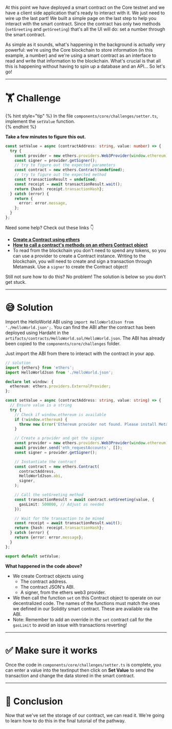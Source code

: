 At this point we have deployed a smart contract on the Core testnet and we have a client side application that's ready to interact with it. We just need to wire up the last part! We built a simple page on the last step to help you interact with the smart contract. Since the contract has only two methods (`setGreeting` and `getGreeting`) that's all the UI will do: set a number through the smart contract.

As simple as it sounds, what's happening in the background is actually very powerful: we're using the Core blockchain to store information (in this example, a number) and we're using a smart contract as an interface to read and write that information to the blockchain. What's crucial is that all this is happening without having to spin up a database and an API... So let's go!

---

# 🏋️ Challenge

{% hint style="tip" %}
In the file `components/core/challenges/setter.ts`, implement the `setValue` function.  
{% endhint %}

**Take a few minutes to figure this out.**

```typescript
const setValue = async (contractAddress: string, value: number) => {
  try {
    const provider = new ethers.providers.Web3Provider(window.ethereum);
    const signer = provider.getSigner();
    // try to figure out the expected parameters
    const contract = new ethers.Contract(undefined);
    // try to figure out the expected method
    const transactionResult = undefined;
    const receipt = await transactionResult.wait();
    return {hash: receipt.transactionHash};
  } catch (error) {
    return {
      error: error.message,
    };
  }
};
```

Need some help? Check out these links 👇

- [**Create a Contract using ethers**](https://docs.ethers.io/v5/api/contract/contract/#Contract--creating)
- [**How to call a contract's methods on an ethers Contract object**](https://docs.ethers.io/v5/api/contract/contract/#Contract-functionsCall)
- To read from the blockchain you don't need to spend any tokens, so you can use a provider to create a Contract instance. Writing to the blockchain, you will need to create and sign a transaction through Metamask. Use a `signer` to create the Contract object!

Still not sure how to do this? No problem! The solution is below so you don't get stuck.

---

# 😅 Solution

Import the HelloWorld ABI using `import HelloWorldJson from './HelloWorld.json';`. You can find the ABI after the contract has been deployed using Hardaht in the `artifacts/contracts/HelloWorld.sol/HelloWorld.json`. The ABI has already been copied to the `components/core/challenges` folder.

Just import the ABI from there to interact with the contract in your app.

```typescript
// solution
import {ethers} from 'ethers';
import HelloWorldJson from './HelloWorld.json';

declare let window: {
  ethereum: ethers.providers.ExternalProvider;
};

const setValue = async (contractAddress: string, value: string) => {
  // Ensure value is a string
  try {
    // Check if window.ethereum is available
    if (!window.ethereum) {
      throw new Error('Ethereum provider not found. Please install MetaMask.');
    }

    // Create a provider and get the signer
    const provider = new ethers.providers.Web3Provider(window.ethereum);
    await provider.send('eth_requestAccounts', []);
    const signer = provider.getSigner();

    // Instantiate the contract
    const contract = new ethers.Contract(
      contractAddress,
      HelloWorldJson.abi,
      signer,
    );

    // Call the setGreeting method
    const transactionResult = await contract.setGreeting(value, {
      gasLimit: 500000, // Adjust as needed
    });

    // Wait for the transaction to be mined
    const receipt = await transactionResult.wait();
    return {hash: receipt.transactionHash};
  } catch (error) {
    return {error: error.message};
  }
};

export default setValue;
```

**What happened in the code above?**

- We create Contract objects using
  - The contract address.
  - The contract JSON's ABI.
  - A signer, from the ethers web3 provider.
- We then call the function `set` on this Contract object to operate on our decentralized code. The names of the functions must match the ones we defined in our Solidity smart contract. These are available via the ABI.
- Note: Remember to add an override in the `set` contract call for the `gasLimit` to avoid an issue with transactions reverting!

---

# ✅ Make sure it works

Once the code in `components/core/challenges/setter.ts` is complete, you can enter a value into the textinput then click on **Set Value** to send the transaction and change the data stored in the smart contract.

---

# 🏁 Conclusion

Now that we've set the storage of our contract, we can read it. We're going to learn how to do this in the final tutorial of the pathway.
